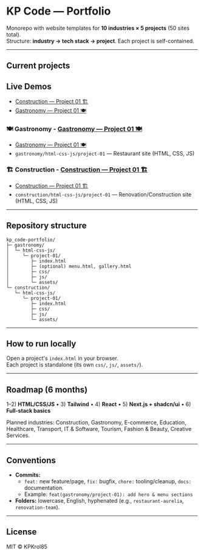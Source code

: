 # KP Code — Portfolio

Monorepo with website templates for **10 industries × 5 projects** (50 sites total).  
Structure: **industry → tech stack → project**. Each project is self-contained.

---

## Current projects

## Live Demos

- [Construction — Project 01 🏗️](https://kpkrol85.github.io/kp_code-portfolio/construction/html-css-js/project-01/index.html)
- [Gastronomy — Project 01 🍽️](https://kpkrol85.github.io/kp_code-portfolio/gastronomy/html-css-js/project-01/index.html)


### 🍽 Gastronomy - [Gastronomy — Project 01 🍽️](https://kpkrol85.github.io/kp_code-portfolio/gastronomy/html-css-js/project-01/index.html)
- [Gastronomy — Project 01 🍽️](https://kpkrol85.github.io/kp_code-portfolio/gastronomy/html-css-js/project-01/index.html)
- `gastronomy/html-css-js/project-01` — Restaurant site (HTML, CSS, JS)

### 🏗 Construction - [Construction — Project 01 🏗️](https://kpkrol85.github.io/kp_code-portfolio/construction/html-css-js/project-01/index.html)
- [Construction — Project 01 🏗️](https://kpkrol85.github.io/kp_code-portfolio/construction/html-css-js/project-01/index.html)
- `construction/html-css-js/project-01` — Renovation/Construction site (HTML, CSS, JS)

---

## Repository structure
    kp_code-portfolio/
    ├─ gastronomy/
    │  └─ html-css-js/
    │     └─ project-01/
    │        ├─ index.html
    │        ├─ (optional) menu.html, gallery.html
    │        ├─ css/
    │        ├─ js/
    │        └─ assets/
    └─ construction/
       └─ html-css-js/
          └─ project-01/
             ├─ index.html
             ├─ css/
             ├─ js/
             └─ assets/

---

## How to run locally
Open a project's `index.html` in your browser.  
Each project is standalone (its own `css/`, `js/`, `assets/`).

---

## Roadmap (6 months)
1–2) **HTML/CSS/JS** • 3) **Tailwind** • 4) **React** • 5) **Next.js + shadcn/ui** • 6) **Full-stack basics**

Planned industries: Construction, Gastronomy, E-commerce, Education, Healthcare, Transport, IT & Software, Tourism, Fashion & Beauty, Creative Services.

---

## Conventions
- **Commits:**  
  - `feat:` new feature/page, `fix:` bugfix, `chore:` tooling/cleanup, `docs:` documentation.  
  - Example: `feat(gastronomy/project-01): add hero & menu sections`
- **Folders:** lowercase, English, hyphenated (e.g., `restaurant-aurelia`, `renovation-team`).

---

## License
MIT © KPKrol85
